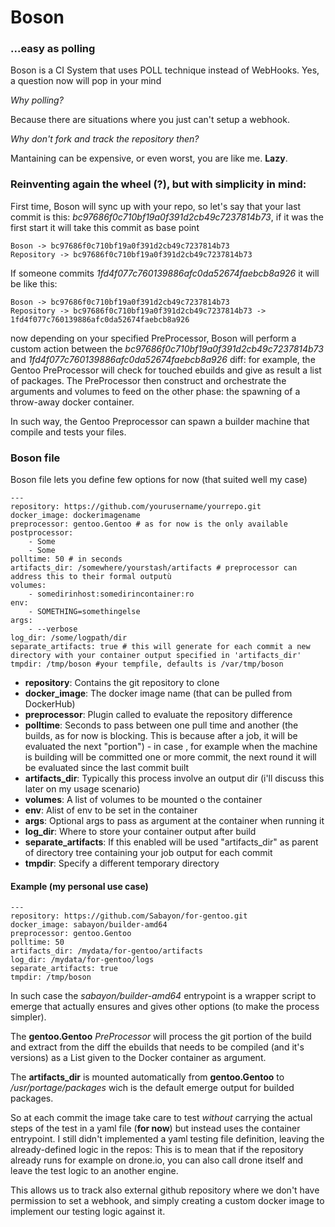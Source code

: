 # Boson

### ...easy as polling

Boson is a CI System that uses POLL technique instead of WebHooks. Yes, a question now will pop in your mind

*Why polling?*

Because there are situations where you just can't setup a webhook.

*Why don't fork and track the repository then?*

Mantaining can be expensive, or even worst, you are like me. **Lazy**.


### Reinventing again the wheel (?),  but with simplicity in mind:


First time, Boson will sync up with your repo, so let's say that your last commit is this: *bc97686f0c710bf19a0f391d2cb49c7237814b73*, if it was the first start it will take this commit as base point

    Boson -> bc97686f0c710bf19a0f391d2cb49c7237814b73
    Repository -> bc97686f0c710bf19a0f391d2cb49c7237814b73

If someone commits *1fd4f077c760139886afc0da52674faebcb8a926* it will be like this:

    Boson -> bc97686f0c710bf19a0f391d2cb49c7237814b73
    Repository -> bc97686f0c710bf19a0f391d2cb49c7237814b73 -> 1fd4f077c760139886afc0da52674faebcb8a926

now depending on your specified PreProcessor, Boson will perform a custom action between the *bc97686f0c710bf19a0f391d2cb49c7237814b73* and *1fd4f077c760139886afc0da52674faebcb8a926* diff: for example, the Gentoo PreProcessor will check for touched ebuilds and give as result a list of packages.
The PreProcessor then construct and orchestrate the arguments and volumes to feed on the other phase: the spawning of a throw-away docker container.

In such way, the Gentoo Preprocessor can spawn a builder machine that compile and tests your files.

### Boson file

Boson file lets you define few options for now (that suited well my case)

    ---
    repository: https://github.com/yourusername/yourrepo.git
    docker_image: dockerimagename
    preprocessor: gentoo.Gentoo # as for now is the only available
    postprocessor:
        - Some
        - Some
    polltime: 50 # in seconds
    artifacts_dir: /somewhere/yourstash/artifacts # preprocessor can address this to their formal outputù
    volumes:
        - somedirinhost:somedirincontainer:ro
    env:
        - SOMETHING=somethingelse
    args:
        - --verbose
    log_dir: /some/logpath/dir
    separate_artifacts: true # this will generate for each commit a new directory with your container output specified in 'artifacts_dir'
    tmpdir: /tmp/boson #your tempfile, defaults is /var/tmp/boson


* **repository**: Contains the git repository to clone
* **docker_image**: The docker image name (that can be pulled from DockerHub)
* **preprocessor**: Plugin called to evaluate the repository difference
* **polltime**: Seconds to pass between one pull time and another (the builds, as for now is blocking. This is because after a job, it will be evaluated the next "portion") - in case , for example when the machine is building will be committed one or more commit, the next round it will be evaluated since the last commit built
* **artifacts_dir**: Typically this process involve an output dir (i'll discuss this later on my usage scenario)
* **volumes**: A list of volumes to be mounted o the container
* **env**: Alist of env to be set in the container
* **args**: Optional args to pass as argument at the container when running it
* **log_dir**: Where to store your container output after build
* **separate_artifacts**: If this enabled will be used "artifacts_dir" as parent of directory tree containing your job output for each commit
* **tmpdir**: Specify a different temporary directory

#### Example (my personal use case)


    ---
    repository: https://github.com/Sabayon/for-gentoo.git
    docker_image: sabayon/builder-amd64
    preprocessor: gentoo.Gentoo
    polltime: 50
    artifacts_dir: /mydata/for-gentoo/artifacts
    log_dir: /mydata/for-gentoo/logs
    separate_artifacts: true
    tmpdir: /tmp/boson

In such case the *sabayon/builder-amd64* entrypoint is a wrapper script to emerge that actually ensures and gives other options (to make the process simpler).

The **gentoo.Gentoo** *PreProcessor* will process the git portion of the build and extract from the diff the ebuilds that needs to be compiled (and it's versions) as a List given to the Docker container as argument.

The **artifacts_dir** is mounted automatically from **gentoo.Gentoo** to */usr/portage/packages* wich is the default emerge output for builded packages.

So at each commit the image take care to test *without* carrying the actual steps of the test in a yaml file (**for now**) but instead uses the container entrypoint. I still didn't implemented a yaml testing file definition, leaving the already-defined logic in the repos: This is to mean that if the repository already runs for example on drone.io, you can also call drone itself and leave the test logic to an another engine.

This allows us to track also external github repository where we don't have permission to set a webhook, and simply creating a custom docker image to implement our testing logic against it.
